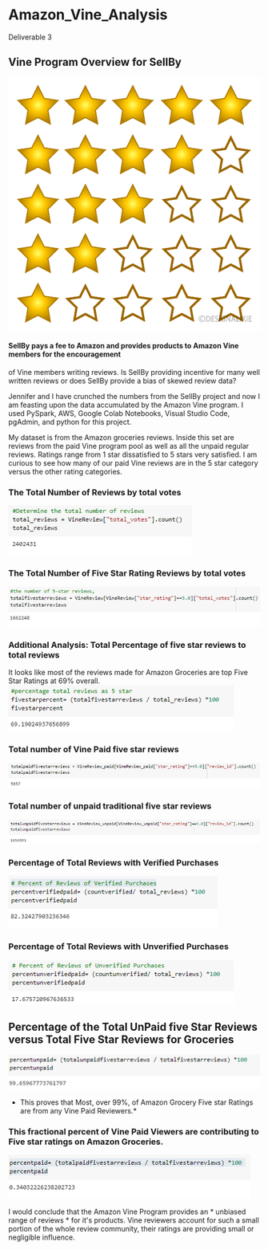 # Amazon_Vine_Analysis

Deliverable 3 

## Vine Program Overview for SellBy

![AnalysisImages/stars](AnalysisImages/stars.png)

#### SellBy pays a fee to Amazon and provides products to Amazon Vine members for the encouragement 
of Vine members writing reviews. Is SellBy providing incentive for many well written reviews or 
does SellBy provide a bias of skewed review data?


Jennifer and I have crunched the numbers from the SellBy project and now I am feasting upon the data
accumulated by the Amazon Vine program. I used PySpark, AWS, Google Colab Notebooks, Visual Studio Code, pgAdmin, and python 
for this project. 

My dataset is from the Amazon groceries reviews. Inside this set are reviews from the paid Vine program pool
as well as all the unpaid regular reviews. Ratings range from 1 star dissatisfied to 5 stars very
satisfied. I am curious to see how many of our paid Vine reviews are in the 5 star category versus
the other rating categories. 

### The Total Number of Reviews by total votes
![AnalysisImages/total_reviews](AnalysisImages/total_reviews.PNG)

### The Total Number of Five Star Rating Reviews by total votes
![AnalysisImages/totalfivestarreviews](AnalysisImages/totalfivestarreviews.PNG)

### Additional Analysis: Total Percentage of five star reviews to total reviews
It looks like most of the reviews made for Amazon Groceries are top Five Star Ratings at 69% overall.
![AnalysisImages/extra.total5starpercent](AnalysisImages/extra.total5starpercent.PNG)

### Total number of Vine Paid five star reviews
![AnalysisImages/countpaid5star](AnalysisImages/countpaid5star.PNG)

### Total number of unpaid traditional five star reviews
![AnalysisImages/countunpaid5star](AnalysisImages/countunpaid5star.PNG)

### Percentage of Total Reviews with Verified Purchases
![AnalysisImages/percentVerifiedpurchase](AnalysisImages/percentVerifiedpurchase.PNG)

### Percentage of Total Reviews with Unverified Purchases
![AnalysisImages/PercentUnverifiedpurchase](AnalysisImages/PercentUnverifiedpurchase.PNG)

## Percentage of the Total UnPaid five Star Reviews versus Total Five Star Reviews for Groceries
![AnalysisImages/percentunpaid5star](AnalysisImages/percentunpaid5star.PNG)
* This proves that Most, over 99%, of Amazon Grocery Five star Ratings are from any Vine Paid Reviewers.*

### This fractional percent of Vine Paid Viewers are contributing to Five star ratings on Amazon Groceries.
![AnalysisImages/percentpaid5star](AnalysisImages/percentpaid5star.PNG)

I would conclude that the Amazon Vine Program provides an * unbiased range of reviews * for it's products.
Vine reviewers account for such a small portion of the whole review community, their ratings are
providing small or negligible influence. 



